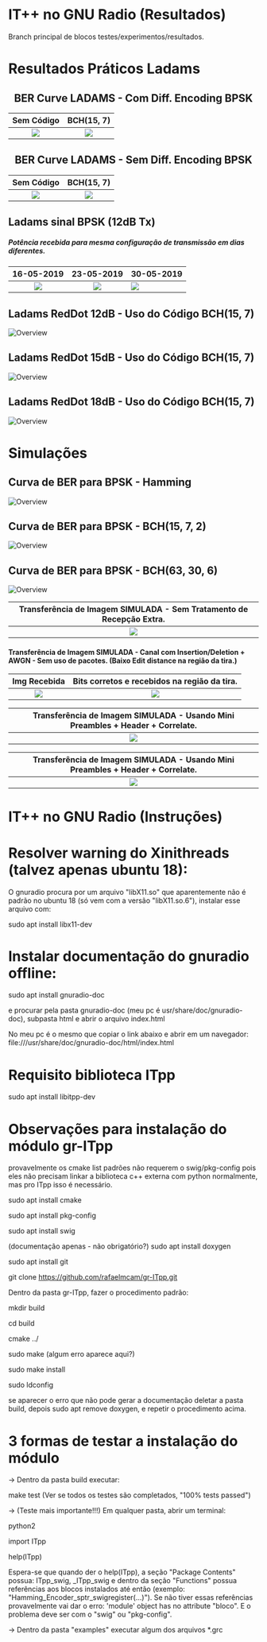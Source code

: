 IT++ no GNU Radio (Resultados)
=============================

Branch principal de blocos testes/experimentos/resultados. 

# Resultados Práticos Ladams

<!-- ## BER Curve Ladams Diff. Encoding BPSK

![Overview](/examples/BPSK%20Ladams/30-05-2019%20(BER%20Curves)/Curva.png)

## BER Curve Ladams Diff. Encoding BCH(15, 7) BPSK

![Overview](/examples/BPSK%20Ladams/06-06-2019%20(BER%20Coded%20Curves)/Curva.png) -->


##  <center> BER Curve LADAMS - Com Diff. Encoding BPSK
Sem Código | BCH(15, 7)
:-------------------------:|:-------------------------:
![](/examples/BPSK%20Ladams/30-05-2019%20(BER%20Curves)/de-bpsk.png) |  ![](/examples/BPSK%20Ladams/06-06-2019%20(BER%20Coded%20Curves)/bpsk-coded.png)


##  <center> BER Curve LADAMS - Sem Diff. Encoding BPSK
Sem Código | BCH(15, 7)
:-------------------------:|:-------------------------:
![](/examples/BPSK%20Ladams/27-06-2019%20(BER%20Sem%20Diff)/bpsk.png) |  ![](/examples/BPSK%20Ladams/27-06-2019%20(BER%20Sem%20Diff)/Com%20Código/Curva.png)



## Ladams sinal BPSK (12dB Tx)
##### Potência recebida para mesma configuração de transmissão em dias diferentes.

16-05-2019             |  23-05-2019 | 30-05-2019 |
:-------------------------:|:-------------------------:| :-------------------------
![](/examples/BPSK%20Ladams/16-05-2019%20(RedDot%20BCH)/sinal_12dB_TX_16maio.png) | ![](/examples/BPSK%20Ladams/16-05-2019%20(RedDot%20BCH)/12dB_TX_dia23maio.png) | ![](/examples/BPSK%20Ladams/16-05-2019%20(RedDot%20BCH)/12dB_TX_dia30maio.png)



## Ladams RedDot 12dB - Uso do Código BCH(15, 7)

![Overview](/examples/BPSK%20Ladams/16-05-2019%20(RedDot%20BCH)/12dB_RedDot.png)

## Ladams RedDot 15dB - Uso do Código BCH(15, 7)

![Overview](/examples/BPSK%20Ladams/16-05-2019%20(RedDot%20BCH)/15dB_RedDot.png)

## Ladams RedDot 18dB - Uso do Código BCH(15, 7)

![Overview](/examples/BPSK%20Ladams/16-05-2019%20(RedDot%20BCH)/18dB_RedDot.png)

# Simulações

## Curva de BER para BPSK - Hamming

![Overview](/examples/Scripts%20Python/Curvas%20BER/BerCurve_Hamming_BPSK.png)

## Curva de BER para BPSK - BCH(15, 7, 2)

![Overview](/examples/Scripts%20Python/Curvas%20BER/BerCurve_BPSK_BCH_15_7_2.png)

## Curva de BER para BPSK - BCH(63, 30, 6)

![Overview](/examples/Scripts%20Python/Curvas%20BER/BerCurve_BPSK_BCH_63_30_6.png)


Transferência de Imagem SIMULADA - Sem Tratamento de Recepção Extra.      |  
:-------------------------:|
![](examples/Scripts&#32;Python/Scripts/BPSK&#32;-&#32;Sem&#32;Correlate/script_images.png) |  



#### Transferência de Imagem SIMULADA - Canal com Insertion/Deletion + AWGN - Sem uso de pacotes.  (Baixo Edit distance na região da tira.)
Img Recebida | Bits corretos e recebidos na região da tira.
:-------------------------:|:-------------------------:
![](examples/Simulação%20BPSK/Transmissão%20RedDot%20Usando%20ConstellationMod/Insertion.bmp) |  ![](examples/Simulação%20BPSK/Transmissão%20RedDot%20Usando%20ConstellationMod/edit_distance.png)



Transferência de Imagem SIMULADA - Usando Mini Preambles + Header + Correlate.   |  
:-------------------------:|
![](examples/Scripts&#32;Python/Scripts/BPSK&#32;-&#32;Com&#32;Correlate/script_images_red_dot.png) |  


Transferência de Imagem SIMULADA - Usando Mini Preambles + Header + Correlate.      |  
:-------------------------:|
![](examples/Scripts&#32;Python/Scripts/BPSK&#32;-&#32;Com&#32;Correlate/script_images.png) |  





IT++ no GNU Radio (Instruções)
=============================



# Resolver warning do Xinithreads (talvez apenas ubuntu 18):

O gnuradio procura por um arquivo "libX11.so" que aparentemente não é padrão no ubuntu 18 (só vem com a versão "libX11.so.6"), instalar esse arquivo com:

sudo apt install libx11-dev


# Instalar documentação do gnuradio offline:
sudo apt install gnuradio-doc

e procurar pela pasta gnuradio-doc (meu pc é usr/share/doc/gnuradio-doc), subpasta html e abrir o arquivo index.html

No meu pc é o mesmo que copiar o link abaixo e abrir em um navegador: file:///usr/share/doc/gnuradio-doc/html/index.html

# Requisito biblioteca ITpp

sudo apt install libitpp-dev

# Observações para instalação do módulo gr-ITpp

provavelmente os cmake list padrões não requerem o swig/pkg-config pois eles não precisam linkar a biblioteca c++ externa com python normalmente, mas pro ITpp isso é necessário.

sudo apt install cmake

sudo apt install pkg-config

sudo apt install swig

(documentação apenas - não obrigatório?) sudo apt install doxygen

sudo apt install git

git clone https://github.com/rafaelmcam/gr-ITpp.git

Dentro da pasta gr-ITpp, fazer o procedimento padrão:


mkdir build

cd build

cmake ../

sudo make (algum erro aparece aqui?)

sudo make install

sudo ldconfig

se aparecer o erro que não pode gerar a documentação deletar a pasta build, depois sudo apt remove doxygen, e repetir o procedimento acima.

# 3 formas de testar a instalação do módulo 
-> Dentro da pasta build executar:

make test (Ver se todos os testes são completados, "100% tests passed")

-> (Teste mais importante!!!) Em qualquer pasta, abrir um terminal:

python2

import ITpp

help(ITpp)

Espera-se que quando der o help(ITpp), a seção "Package Contents" possua: ITpp_swig, _ITpp_swig e dentro da seção "Functions" possua referências aos blocos instalados até então (exemplo: "Hamming_Encoder_sptr_swigregister(...)"). Se não tiver essas referências provavelmente vai dar o erro:
'module' object has no attribute "bloco". E o problema deve ser com o "swig" ou "pkg-config".

-> Dentro da pasta "examples" executar algum dos arquivos *.grc 
